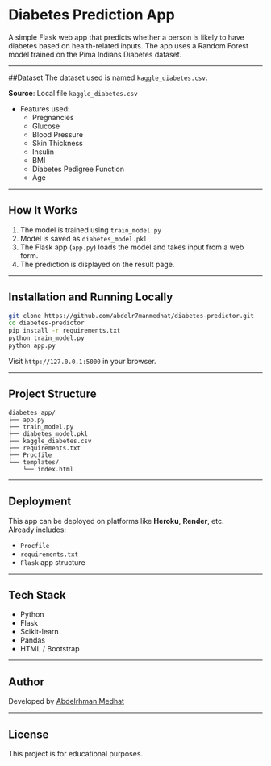 # Diabetes Prediction App

A simple Flask web app that predicts whether a person is likely to have diabetes based on health-related inputs. The app uses a Random Forest model trained on the Pima Indians Diabetes dataset.

---

##Dataset
The dataset used is named `kaggle_diabetes.csv`.

**Source**: Local file `kaggle_diabetes.csv`
- Features used:
  - Pregnancies
  - Glucose
  - Blood Pressure
  - Skin Thickness
  - Insulin
  - BMI
  - Diabetes Pedigree Function
  - Age

---

## How It Works

1. The model is trained using `train_model.py`
2. Model is saved as `diabetes_model.pkl`
3. The Flask app (`app.py`) loads the model and takes input from a web form.
4. The prediction is displayed on the result page.

---

## Installation and Running Locally

```bash
git clone https://github.com/abdelr7manmedhat/diabetes-predictor.git
cd diabetes-predictor
pip install -r requirements.txt
python train_model.py
python app.py
```

Visit `http://127.0.0.1:5000` in your browser.

---

## Project Structure

```
diabetes_app/
├── app.py
├── train_model.py
├── diabetes_model.pkl
├── kaggle_diabetes.csv
├── requirements.txt
├── Procfile
└── templates/
    └── index.html
```

---

## Deployment

This app can be deployed on platforms like **Heroku**, **Render**, etc.  
Already includes:
- `Procfile`
- `requirements.txt`
- `Flask` app structure

---

## Tech Stack

- Python
- Flask
- Scikit-learn
- Pandas
- HTML / Bootstrap

---

## Author

Developed by [Abdelrhman Medhat](https://github.com/abdelr7manmedhat)

---

## License

This project is for educational purposes.
